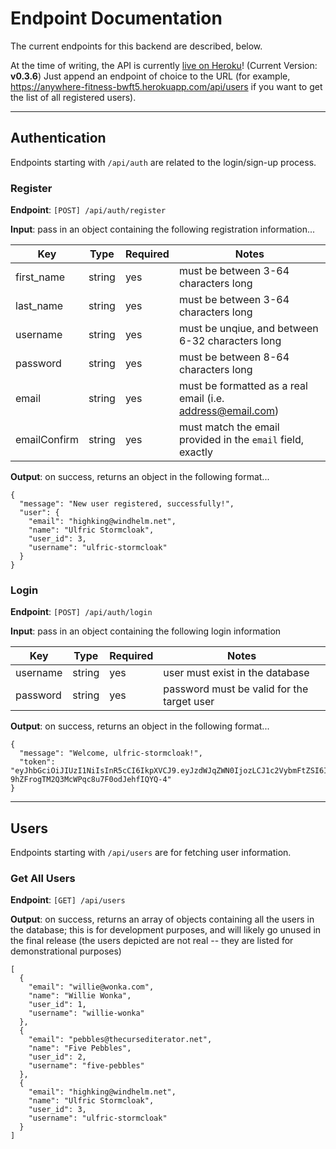 # Endpoint Documentation

The current endpoints for this backend are described, below.

At the time of writing, the API is currently [live on Heroku](https://anywhere-fitness-bwft5.herokuapp.com/)! (Current Version: **v0.3.6**) Just append an endpoint of choice to the URL (for example, <https://anywhere-fitness-bwft5.herokuapp.com/api/users> if you want to get the list of all registered users).

--------------------------------------------------------------------------------

## Authentication

Endpoints starting with `/api/auth` are related to the login/sign-up process.

### Register

**Endpoint**: `[POST] /api/auth/register`

**Input**: pass in an object containing the following registration information...

Key          | Type   | Required | Notes
------------ | ------ | -------- | -----------------------------------------------------------
first_name   | string | yes      | must be between 3-64 characters long
last_name    | string | yes      | must be between 3-64 characters long
username     | string | yes      | must be unqiue, and between 6-32 characters long
password     | string | yes      | must be between 8-64 characters long
email        | string | yes      | must be formatted as a real email (i.e. address@email.com)
emailConfirm | string | yes      | must match the email provided in the `email` field, exactly

**Output**: on success, returns an object in the following format...

```
{
  "message": "New user registered, successfully!",
  "user": {
    "email": "highking@windhelm.net",
    "name": "Ulfric Stormcloak",
    "user_id": 3,
    "username": "ulfric-stormcloak"
  }
}
```

### Login

**Endpoint**: `[POST] /api/auth/login`

**Input**: pass in an object containing the following login information

Key      | Type   | Required | Notes
-------- | ------ | -------- | ------------------------------------------
username | string | yes      | user must exist in the database
password | string | yes      | password must be valid for the target user

**Output**: on success, returns an object in the following format...

```
{
  "message": "Welcome, ulfric-stormcloak!",
  "token": "eyJhbGciOiJIUzI1NiIsInR5cCI6IkpXVCJ9.eyJzdWJqZWN0IjozLCJ1c2VybmFtZSI6InVsZnJpYy1zdG9ybWNsb2FrIiwiZW1haWwiOiJoaWdoa2luZ0B3aW5kaGVsbS5uZXQiLCJpYXQiOjE2MzY4NTYwNDUsImV4cCI6MTYzNjg1NjM0NX0.FjboXxx-9hZFrogTM2Q3McWPqc8u7F0odJehfIQYQ-4"
}
```

--------------------------------------------------------------------------------

## Users

Endpoints starting with `/api/users` are for fetching user information.

### Get All Users

**Endpoint**: `[GET] /api/users`

**Output**: on success, returns an array of objects containing all the users in the database; this is for development purposes, and will likely go unused in the final release (the users depicted are not real -- they are listed for demonstrational purposes)

```
[
  {
    "email": "willie@wonka.com",
    "name": "Willie Wonka",
    "user_id": 1,
    "username": "willie-wonka"
  },
  {
    "email": "pebbles@thecursediterator.net",
    "name": "Five Pebbles",
    "user_id": 2,
    "username": "five-pebbles"
  },
  {
    "email": "highking@windhelm.net",
    "name": "Ulfric Stormcloak",
    "user_id": 3,
    "username": "ulfric-stormcloak"
  }
]
```
